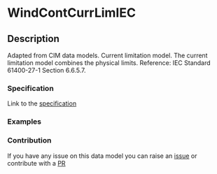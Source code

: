 # WindContCurrLimIEC

## Description 

Adapted from CIM data models. Current limitation model.  The current limitation model combines the physical limits.  Reference: IEC Standard 61400-27-1 Section 6.6.5.7.
### Specification

Link to the [specification](https://smart-data-models.github.io/dataModel.EnergyCIM/WindContCurrLimIEC/doc/spec.md)
### Examples
### Contribution

 If you have any issue on this data model you can raise an [issue](https://github.com/smart-data-models/dataModel.EnergyCIM/issues)  or contribute with a [PR](https://github.com/smart-data-models/dataModel.EnergyCIM/pulls)